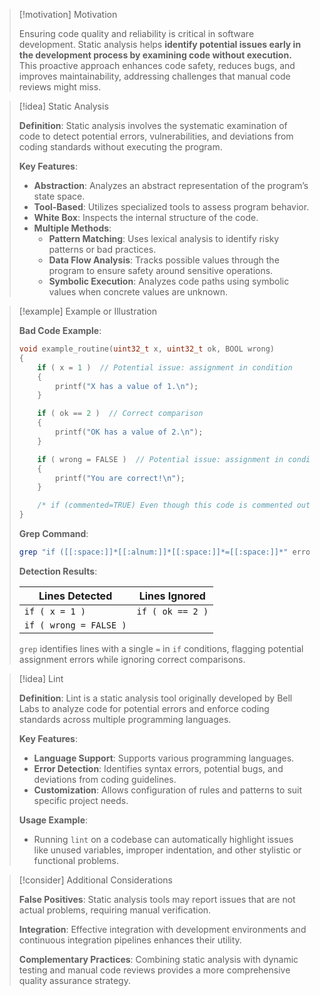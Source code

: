 > [!motivation] Motivation
> 
> Ensuring code quality and reliability is critical in software development. Static analysis helps **identify potential issues early in the development process by examining code without execution.** This proactive approach enhances code safety, reduces bugs, and improves maintainability, addressing challenges that manual code reviews might miss.

> [!idea] Static Analysis
> 
> **Definition**: Static analysis involves the systematic examination of code to detect potential errors, vulnerabilities, and deviations from coding standards without executing the program.
> 
> **Key Features**:
> - **Abstraction**: Analyzes an abstract representation of the program’s state space.
> - **Tool-Based**: Utilizes specialized tools to assess program behavior.
> - **White Box**: Inspects the internal structure of the code.
> - **Multiple Methods**:
>   - **Pattern Matching**: Uses lexical analysis to identify risky patterns or bad practices.
>   - **Data Flow Analysis**: Tracks possible values through the program to ensure safety around sensitive operations.
>   - **Symbolic Execution**: Analyzes code paths using symbolic values when concrete values are unknown.

> [!example] Example or Illustration
> 
> **Bad Code Example**:
> 
> ```c
> void example_routine(uint32_t x, uint32_t ok, BOOL wrong)
> {
>     if ( x = 1 )  // Potential issue: assignment in condition
>     {
>         printf("X has a value of 1.\n");
>     }
> 
>     if ( ok == 2 )  // Correct comparison
>     {
>         printf("OK has a value of 2.\n");
>     }
> 
>     if ( wrong = FALSE )  // Potential issue: assignment in condition
>     {
>         printf("You are correct!\n");
>     }
> 
>     /* if (commented=TRUE) Even though this code is commented out, the error is still shown. */
> }
> ```
> 
> **Grep Command**:
> 
> ```bash
> grep "if ([[:space:]]*[[:alnum:]]*[[:space:]]*=[[:space:]]*" error_files.c
> ```
> 
> **Detection Results**:
> 
> | Lines Detected           | Lines Ignored          |
> |--------------------------|------------------------|
> | `if ( x = 1 )`           | `if ( ok == 2 )`       |
> | `if ( wrong = FALSE )`   |                        |
> 
> `grep` identifies lines with a single `=` in `if` conditions, flagging potential assignment errors while ignoring correct comparisons.

> [!idea] Lint
> 
> **Definition**: Lint is a static analysis tool originally developed by Bell Labs to analyze code for potential errors and enforce coding standards across multiple programming languages.
> 
> **Key Features**:
> - **Language Support**: Supports various programming languages.
> - **Error Detection**: Identifies syntax errors, potential bugs, and deviations from coding guidelines.
> - **Customization**: Allows configuration of rules and patterns to suit specific project needs.
> 
> **Usage Example**:
> - Running `lint` on a codebase can automatically highlight issues like unused variables, improper indentation, and other stylistic or functional problems.

> [!consider] Additional Considerations
> 
> **False Positives**: Static analysis tools may report issues that are not actual problems, requiring manual verification.
> 
> **Integration**: Effective integration with development environments and continuous integration pipelines enhances their utility.
> 
> **Complementary Practices**: Combining static analysis with dynamic testing and manual code reviews provides a more comprehensive quality assurance strategy.